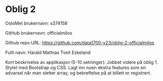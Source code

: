 Oblig 2
=======
OsloMet brukernavn: s374158

GitHub brukernavn: officialmilos

Github repo URL: https://github.com/data1700-v23/oblig-2-officialmilos

Fullt navn: Harald Mathias Tveit Eskeland

Kort beskrivelse av applikasjon (5-10 setninger):
Jobbet videre på oblig 1. Stylet med Bootstrap og CSS.
Lagt inn noen ekstra features som en advarsel når man sletter array,
og bekreftelse på at billett er registrert.